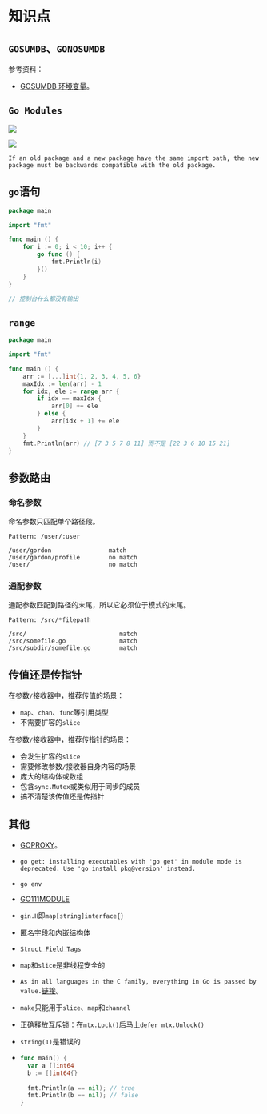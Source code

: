 # 知识点

## `GOSUMDB`、`GONOSUMDB`

参考资料：

- [GOSUMDB 环境变量](https://goproxy.io/zh/docs/GOSUMDB-env.html)。

## `Go Modules`

![](/skill-blog/img/0077.png)

![](/skill-blog/img/0078.png)

`If an old package and a new package have the same import path, the new package must be backwards compatible with the old package.`

## `go`语句

```go
package main

import "fmt"

func main () {
	for i := 0; i < 10; i++ {
		go func () {
			fmt.Println(i)
		}()
	}
}

// 控制台什么都没有输出
```

## `range`

```go
package main

import "fmt"

func main () {
	arr := [...]int{1, 2, 3, 4, 5, 6}
	maxIdx := len(arr) - 1
	for idx, ele := range arr {
		if idx == maxIdx {
			arr[0] += ele
		} else {
			arr[idx + 1] += ele
		}
	}
	fmt.Println(arr) // [7 3 5 7 8 11] 而不是 [22 3 6 10 15 21]
}
```

## 参数路由

### 命名参数

命名参数只匹配单个路径段。

```
Pattern: /user/:user

/user/gordon                match
/user/gardon/profile        no match
/user/                      no match
```

### 通配参数

通配参数匹配到路径的末尾，所以它必须位于模式的末尾。

```
Pattern: /src/*filepath

/src/                          match
/src/somefile.go               match
/src/subdir/somefile.go        match
```

## 传值还是传指针

在参数`/`接收器中，推荐传值的场景：

- `map`、`chan`、`func`等引用类型
- 不需要扩容的`slice`

在参数`/`接收器中，推荐传指针的场景：

- 会发生扩容的`slice`
- 需要修改参数`/`接收器自身内容的场景
- 庞大的结构体或数组
- 包含`sync.Mutex`或类似用于同步的成员
- 搞不清楚该传值还是传指针

## 其他

- [GOPROXY](https://jfrog.com/blog/why-goproxy-matters-and-which-to-pick/)。
- `go get: installing executables with 'go get' in module mode is deprecated. Use 'go install pkg@version' instead.`
- `go env`
- [GO111MODULE](https://maelvls.dev/go111module-everywhere/)
- `gin.H`即`map[string]interface{}`
- [匿名字段和内嵌结构体](https://doc.yonyoucloud.com/doc/wiki/project/the-way-to-go/10.5.html)
- [`Struct Field Tags`](https://levelup.gitconnected.com/struct-field-tags-in-go-fcc2428a1f91)
- `map`和`slice`是非线程安全的
- `As in all languages in the C family, everything in Go is passed by value.`[链接](https://go.dev/doc/faq#pass_by_value)。
- `make`只能用于`slice`、`map`和`channel`
- 正确释放互斥锁：在`mtx.Lock()`后马上`defer mtx.Unlock()`
- `string(1)`是错误的

- ```go
  func main() {
  	var a []int64
  	b := []int64{}
  	
  	fmt.Println(a == nil); // true
  	fmt.Println(b == nil); // false
  }
  ```

